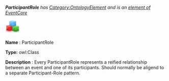___ParticipantRole__ 
 has
 [Category:OntologyElement](../../Category/OntologyElement "Category:OntologyElement") 
 and is an
 [element of](../../Property/ElementOf "Property:ElementOf") 
[EventCore](../../Submissions/EventCore "Submissions:EventCore")_




  





[![Class](../public/images/thumb/2/27/Class.gif/45px-Class.gif)](../../Image/Class.gif "Class")


__Name__ 
 : ParticipantRole
 



__Type:__ 
 owl:Class
 



__Description__ 
 : Every ParticipantRole represents a reified relationship between an event and one of its participants. Should normally be aligend to a separate Participant-Role pattern.